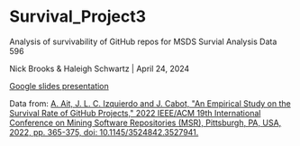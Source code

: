 # Survival_Project3

Analysis of survivability of GitHub repos for MSDS Survial Analysis Data 596

Nick Brooks & Haleigh Schwartz | April 24, 2024

[Google slides presentation](https://docs.google.com/presentation/d/1ihUJ366En04LmeBpgqHGs5y6o8plJnn4DxuPwu6vbLs/edit?usp=sharing)

Data from: [A. Ait, J. L. C. Izquierdo and J. Cabot, "An Empirical Study on the Survival Rate of GitHub Projects," 2022 IEEE/ACM 19th International Conference on Mining Software Repositories (MSR), Pittsburgh, PA, USA, 2022, pp. 365-375, doi: 10.1145/3524842.3527941.](https://ieeexplore.ieee.org/document/9796216)
